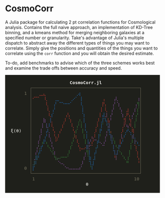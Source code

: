 # CosmoCorr  

A Julia package for calculating 2 pt correlation functions for Cosmological analysis. Contains the full naive approach, an implementation of KD-Tree binning, and a kmeans method for merging neighboring galaxies at a specified number or granularity. Take's advantage of Julia's multiple dispatch to abstract away the different types of things you may want to correlate. Simply give the positions and quantities of the things you want to correlate using the `corr` function and you will obtain the desired estimate.

To-do, add benchmarks to advise which of the three schemes works best and examine the trade offs between accuracy and speed.

![image](assets/final_CC.png)
